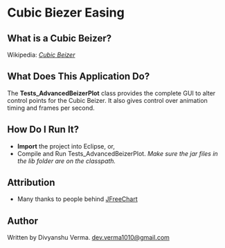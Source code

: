 Cubic Biezer Easing
===============

What is a Cubic Beizer?
-----------------------

Wikipedia: *[Cubic Beizer](http://en.wikipedia.org/wiki/B%C3%A9zier_curve#Cubic_B.C3.A9zier_curves	)*

What Does This Application Do?
------------------------------

The __Tests_AdvancedBeizerPlot__ class provides the complete GUI to alter control points for the Cubic Beizer. It also gives control over animation timing and frames per second.

How Do I Run It?
----------------

* __Import__ the project into Eclipse, or,
* Compile and Run Tests_AdvancedBeizerPlot. *Make sure the jar files in the lib folder are on the classpath.*

Attribution
-----------
* Many thanks to people behind [JFreeChart](http://www.jfree.org/jfreechart/	)

Author
------

Written by Divyanshu Verma.
dev.verma1010@gmail.com